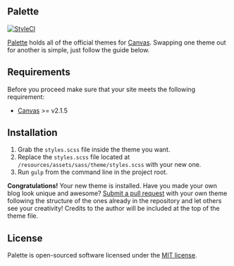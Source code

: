## Palette

[![StyleCI](https://styleci.io/repos/68401598/shield?branch=master&style=flat)](https://styleci.io/repos/68401598)

[Palette](https://github.com/austintoddj/palette) holds all of the official themes for [Canvas](https://canvas.toddaustin.io). Swapping one theme out
for another is simple, just follow the guide below.

## Requirements

Before you proceed make sure that your site meets the following requirement:
* [Canvas](https://github.com/austintoddj/canvas) >= v2.1.5

## Installation

1. Grab the `styles.scss` file inside the theme you want.
2. Replace the `styles.scss` file located at `/resources/assets/sass/theme/styles.scss` with your new one.
3. Run `gulp` from the command line in the project root.

**Congratulations!** Your new theme is installed. Have you made your own blog look unique and awesome? [Submit a pull request](https://github.com/austintoddj/palette/pull/new/master) with your own theme 
following the structure of the ones already in the repository and let others see your creativity! Credits to the author will be included at the top
of the theme file.

## License

Palette is open-sourced software licensed under the [MIT license](https://github.com/austintoddj/palette/blob/master/LICENSE).